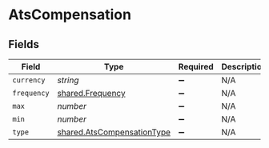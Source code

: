 # AtsCompensation


## Fields

| Field                                                                           | Type                                                                            | Required                                                                        | Description                                                                     |
| ------------------------------------------------------------------------------- | ------------------------------------------------------------------------------- | ------------------------------------------------------------------------------- | ------------------------------------------------------------------------------- |
| `currency`                                                                      | *string*                                                                        | :heavy_minus_sign:                                                              | N/A                                                                             |
| `frequency`                                                                     | [shared.Frequency](../../../sdk/models/shared/frequency.md)                     | :heavy_minus_sign:                                                              | N/A                                                                             |
| `max`                                                                           | *number*                                                                        | :heavy_minus_sign:                                                              | N/A                                                                             |
| `min`                                                                           | *number*                                                                        | :heavy_minus_sign:                                                              | N/A                                                                             |
| `type`                                                                          | [shared.AtsCompensationType](../../../sdk/models/shared/atscompensationtype.md) | :heavy_minus_sign:                                                              | N/A                                                                             |